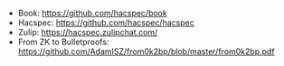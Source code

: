 - Book: https://github.com/hacspec/book
- Hacspec: https://github.com/hacspec/hacspec
- Zulip: https://hacspec.zulipchat.com/
- From ZK to Bulletproofs: https://github.com/AdamISZ/from0k2bp/blob/master/from0k2bp.pdf
